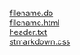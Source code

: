 [filename.do](filename.do)                 
[filename.html](filename.html)         
[header.txt](https://raw.githubusercontent.com/jhustata/livre/main/header.txt)     
[stmarkdown.css](https://raw.githubusercontent.com/jhustata/livre/main/stmarkdown.css)     
